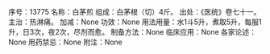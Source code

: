 序号：13775
名称：白茅煎
组成：白茅根（切）4斤。
出处：《医统》卷七十一。
主治：热淋痛。
加减：None
功效：None
用法用量：水1斗5升，煮取5升，每服1升，日3次，夜2次，尽剂而愈。
制备方法：None
临床应用：None
各家论述：None
用药禁忌：None
附注：None
